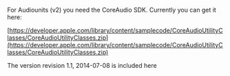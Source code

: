 For Audiounits (v2) you need the CoreAudio SDK. Currently you can get it here:

[https://developer.apple.com/library/content/samplecode/CoreAudioUtilityClasses/CoreAudioUtilityClasses.zip](https://developer.apple.com/library/content/samplecode/CoreAudioUtilityClasses/CoreAudioUtilityClasses.zip)

The version revision 1.1, 2014-07-08 is included here
